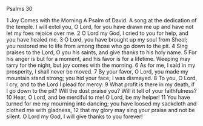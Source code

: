Psalms 30

1	Joy Comes with the Morning A Psalm of David. A song at the dedication of the temple. I will extol you, O Lord, for you have drawn me up and have not let my foes rejoice over me.
2	O Lord my God, I cried to you for help, and you have healed me.
3	O Lord, you have brought up my soul from Sheol; you restored me to life from among those who go down to the pit.
4	Sing praises to the Lord, O you his saints, and give thanks to his holy name.
5	For his anger is but for a moment, and his favor is for a lifetime. Weeping may tarry for the night, but joy comes with the morning.
6	As for me, I said in my prosperity, I shall never be moved.
7	By your favor, O Lord, you made my mountain stand strong; you hid your face; I was dismayed.
8	To you, O Lord, I cry, and to the Lord I plead for mercy:
9	What profit is there in my death, if I go down to the pit? Will the dust praise you? Will it tell of your faithfulness?
10	Hear, O Lord, and be merciful to me! O Lord, be my helper!
11	You have turned for me my mourning into dancing; you have loosed my sackcloth and clothed me with gladness,
12	that my glory may sing your praise and not be silent. O Lord my God, I will give thanks to you forever!


